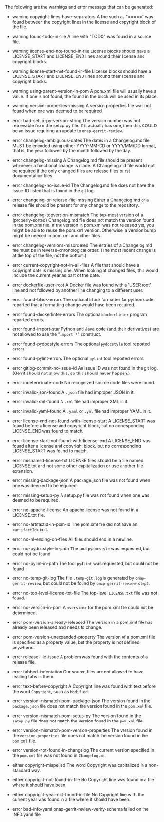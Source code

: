 The following are the warnings and error messags that can be generated:

* warning copyright-lines-have-separators
A line such as "=====" was found between the copyright lines in the
license and copyright block of the file.

* warning found-todo-in-file
A line with "TODO" was found in a source file.

* warning license-end-not-found-in-file
License blocks should have a LICENSE_START and LICENSE_END lines
around their license and copyright blocks.

* warning license-start-not-found-in-file
License blocks should have a LICENSE_START and LICENSE_END lines
around their license and copyright blocks.

* warning using-parent-version-in-pom
A pom.xml file will usually have a <version> value.
If one is not found, the <version> found in the <parent> block
will be used in its place.

* warning version-properties-missing
A version.properties file was not found when one was deemed to be required.

* error bad-setup-py-version-string
The version number was not retrievable from the setup.py file.
If it actually has one, then this COULD be an issue requiring an update to
`onap-gerrit-review`.

* error changelog-ambiguous-dates
The dates in a Changelog.md file MUST be encoded using either YYYY-MM-DD
or YYYY/MM/DD format, that is, the year followed by the month followed by the day.

* error changelog-missing
A Changelog.md file should be present whenever a functional change is made.
A Changelog.md file would not be required if the only changed files are
release files or rst documentation files.

* error changelog-no-issue-id
The Changelog.md file does not have the Issue-ID listed that is found in the
git log.

* error changelog-or-release-file-missing
Either a Changelog.md or a release file should be present for any change
to the repository.

* error changelog-topversion-mismatch
The top-most version of a (properly-sorted) Changelog.md file does not match
the version found in the pom.xml file.
If the version in pom.xml was not released yet, you might be able to reuse the pom.xml version.
Otherwise, a version bump might be needed in pom.xml and other files.

* error changelog-versions-misordered
The entries of a Changelog.md file must be in reverse-chronological order.
(The most recent change is at the top of the file, not the bottom.)

* error current-copyright-not-in-all-files
A file that should have a copyright date is missing one.
When looking at changed files, this would include the current year as
part of the date.

* error dockerfile-user-root
A Docker file was found with a 'USER root' line and not followed by another
line changing to a different user.

* error found-black-errors
The  optional `black` formatter for python code reported that a formatting change would
have been required.

* error found-dockerlinter-errors
The optional `dockerlinter` program reported errors.

* error found-import-star
Python and Java code (and their derivatives) are not allowed to use the
"`import *`" construct.

* error found-pydocstyle-errors
The optional `pydocstyle` tool reported errors.

* error found-pylint-errors
The optional `pylint` tool reported errors.

* error gitlog-commit-no-issue-id
An issue ID was not found in the git log.
(Gerrit should not allow this, so this should never happen.)

* error indeterminate-code
No recognized source code files were found.

* error invalid-json-found
A `.json` file had improper JSON in it. 

* error invalid-xml-found
A `.xml` file had improper XML in it. 

* error invalid-yaml-found
A `.yaml` or `.yml` file had improper YAML in it. 

* error license-end-not-found-with-license-start
A LICENSE_START was found before a license and copyright block, but no
corresponding LICENSE_END was found to match.

* error license-start-not-found-with-license-end
A LICENSE_END was found after a license and copyright block, but no
corresponding LICENSE_START was found to match.

* error misnamed-license-txt
LICENSE files should be a file named LICENSE.txt and not some other
capitalization or use another file extension.

* error missing-package-json
A package.json file was not found when one was deemed to be required.

* error missing-setup-py
A setup.py file was not found when one was deemed to be required.

* error no-apache-license
An apache license was not found in a LICENSE.txt file.

* error no-artifactid-in-pom-id
The pom.xml file did not have an `<artifactId>` in it.

* error no-nl-ending-on-files
All files should end in a newline.

* error no-pydocstyle-in-path
The tool `pydocstyle` was requested, but could not be found

* error no-pylint-in-path
The tool `pydlint` was requested, but could not be found

* error no-temp-git-log
The file `.temp-git.log` is generated by `onap-gerrit-review`, but could
not be found by `onap-gerrit-review-step2`.

* error no-top-level-license-txt-file
The top-level `LICENSE.txt` file was not found.

* error no-version-in-pom
A `<version>` for the pom.xml file could not be determined.

* error pom-version-already-released
The version in a pom.xml file has already been released and needs to change.

* error pom-version-unexpanded-property
The version of a pom.xml file is specified as a property value, but the property
is not defined anywhere.

* error release-file-issue
A problem was found with the contents of a release file.

* error tabbed-indentation
Our source files are not allowed to have leading tabs in them.

* error text-before-copyright
A Copyright line was found with text before the word `Copyright`, such as `Modified`.

* error version-mismatch-pom-package-json
The version found in the `package.json` file does not match the version
found in the `pom.xml` file.

* error version-mismatch-pom-setup-py
The version found in the `setup.py` file does not match the version
found in the `pom.xml` file.

* error version-mismatch-pom-version-properties
The version found in the `version.properties` file does not match the version
found in the `pom.xml` file.

* error version-not-found-in-changelog
The current version specified in the `pom.xml` file was not found in `Changelog.md`.

* either copyright-mispelled
The word Copyright was capitalized in a non-standard way.

* either copyright-not-found-in-file
No Copyright line was found in a file where it should have been.

* either copyright-year-not-found-in-file
No Copyright line with the current year was found in a file where it should have been.

* error bad-info-yaml
onap-gerrit-review-verify-schema failed on the INFO.yaml file.
